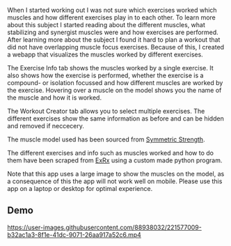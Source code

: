 When I started working out I was not sure which exercises worked which muscles
and how different exercises play in to each other. To learn more about this
subject I started reading about the different muscles, what stabilizing and
synergist muscles were and how exercises are performed. After learning more
about the subject I found it hard to plan a workout that did not have overlapping
muscle focus exercises. Because of this, I created a webapp that visualizes the
muscles worked by different exercises.

The Exercise Info tab shows the muscles worked by a single exercise. It also shows
how the exercise is performed, whether the exercise is a compound- or isolation
focussed and how different muscles are worked by the exercise. Hovering over a
muscle on the model shows you the name of the muscle and how it is worked.

The Workout Creator tab allows you to select multiple exercises. The different
exercises show the same information as before and can be hidden and removed if
neccecery.

The muscle model used has been sourced from [Symmetric Strength](https://symmetricstrength.com/).

The different exercises and info such as muscles worked and how to do them have
been scraped from [ExRx](https://exrx.net/) using a custom made python program.

Note that this app uses a large image to show the muscles on the model,
as a consequence of this the app will not work well on mobile. Please use this
app on a laptop or desktop for optimal experience.

## Demo
https://user-images.githubusercontent.com/88938032/221577009-b32ac1a3-8f1e-41dc-9071-26aa917a52c6.mp4

